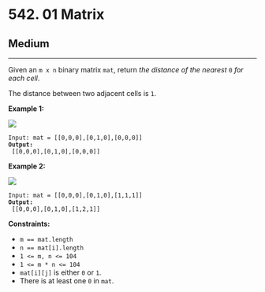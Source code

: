 # 542. 01 Matrix

## Medium

***

Given an `m x n` binary matrix `mat`, return _the distance of the nearest_ `0` _for each cell_.

The distance between two adjacent cells is `1`.

&#x20;

**Example 1:**

![](https://assets.leetcode.com/uploads/2021/04/24/01-1-grid.jpg)

<pre><code>Input: mat = [[0,0,0],[0,1,0],[0,0,0]]
<strong>Output:
</strong> [[0,0,0],[0,1,0],[0,0,0]]</code></pre>

**Example 2:**

![](https://assets.leetcode.com/uploads/2021/04/24/01-2-grid.jpg)

<pre><code>Input: mat = [[0,0,0],[0,1,0],[1,1,1]]
<strong>Output:
</strong> [[0,0,0],[0,1,0],[1,2,1]]</code></pre>

&#x20;

**Constraints:**

* `m == mat.length`
* `n == mat[i].length`
* `1 <= m, n <= 104`
* `1 <= m * n <= 104`
* `mat[i][j]` is either `0` or `1`.
* There is at least one `0` in `mat`.
